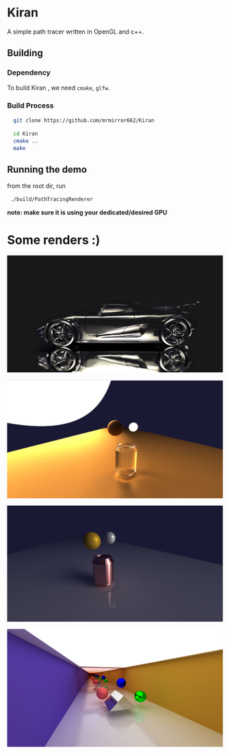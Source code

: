 
# Kiran

A simple path tracer written in OpenGL and c++.

## Building
### Dependency
To build Kiran , we need ```cmake```, ```glfw```.
### Build Process
```bash
  git clone https://github.com/mrmirror662/Kiran
```
```bash
  cd Kiran
  cmake ..
  make 
```
## Running the demo
from the root dir, run 
```bash
 ./build/PathTracingRenderer
```

**note: make sure it is using your dedicated/desired GPU**

# Some renders :)

![Car](readme/reflection.png)

![Caustics](readme/glass.png)

![Metals](readme/metalglass.png)

![Test Scene](readme/multiple.png)


